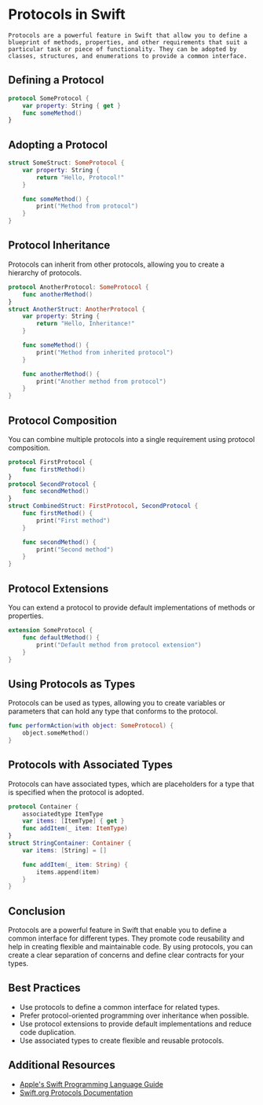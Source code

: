 # Protocols in Swift

    Protocols are a powerful feature in Swift that allow you to define a blueprint of methods, properties, and other requirements that suit a particular task or piece of functionality. They can be adopted by classes, structures, and enumerations to provide a common interface.

## Defining a Protocol
```swift
protocol SomeProtocol {
    var property: String { get }
    func someMethod()
}
```

## Adopting a Protocol
```swift
struct SomeStruct: SomeProtocol {
    var property: String {
        return "Hello, Protocol!"
    }

    func someMethod() {
        print("Method from protocol")
    }
}
```
## Protocol Inheritance
Protocols can inherit from other protocols, allowing you to create a hierarchy of protocols.
```swift
protocol AnotherProtocol: SomeProtocol {
    func anotherMethod()
}
struct AnotherStruct: AnotherProtocol {
    var property: String {
        return "Hello, Inheritance!"
    }

    func someMethod() {
        print("Method from inherited protocol")
    }

    func anotherMethod() {
        print("Another method from protocol")
    }
}
```
## Protocol Composition
You can combine multiple protocols into a single requirement using protocol composition.
```swift
protocol FirstProtocol {
    func firstMethod()
}
protocol SecondProtocol {
    func secondMethod()
}
struct CombinedStruct: FirstProtocol, SecondProtocol {
    func firstMethod() {
        print("First method")
    }

    func secondMethod() {
        print("Second method")
    }
}
```
## Protocol Extensions
You can extend a protocol to provide default implementations of methods or properties.
```swift
extension SomeProtocol {
    func defaultMethod() {
        print("Default method from protocol extension")
    }
}
```
## Using Protocols as Types
Protocols can be used as types, allowing you to create variables or parameters that can hold any type that conforms to the protocol.
```swift
func performAction(with object: SomeProtocol) {
    object.someMethod()
}
```
## Protocols with Associated Types
Protocols can have associated types, which are placeholders for a type that is specified when the protocol is adopted.
```swift
protocol Container {
    associatedtype ItemType
    var items: [ItemType] { get }
    func addItem(_ item: ItemType)
}
struct StringContainer: Container {
    var items: [String] = []

    func addItem(_ item: String) {
        items.append(item)
    }
}
```
## Conclusion
Protocols are a powerful feature in Swift that enable you to define a common interface for different types. They promote code reusability and help in creating flexible and maintainable code. By using protocols, you can create a clear separation of concerns and define clear contracts for your types.

## Best Practices
- Use protocols to define a common interface for related types.
- Prefer protocol-oriented programming over inheritance when possible.
- Use protocol extensions to provide default implementations and reduce code duplication.
- Use associated types to create flexible and reusable protocols.

## Additional Resources
- [Apple's Swift Programming Language Guide](https://docs.swift.org/swift-book/LanguageGuide/Protocols.html)
- [Swift.org Protocols Documentation](https://swift.org/documentation/)